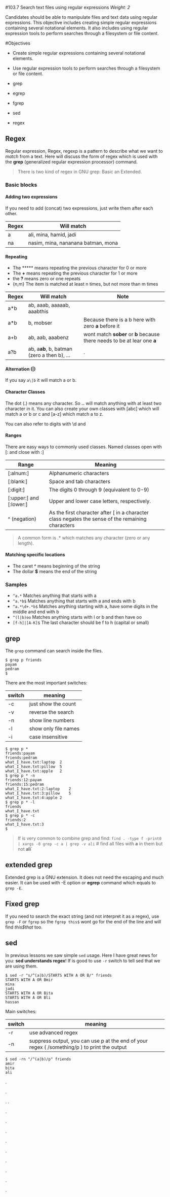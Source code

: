 #103.7 Search text files using regular expressions
*Weight: 2*

Candidates should be able to manipulate files and text data using regular expressions. This objective includes creating simple regular expressions containing several notational elements. It also includes using regular expression tools to perform searches through a filesystem or file content.

#Objectives

- Create simple regular expressions containing several notational elements.
- Use regular expression tools to perform searches through a filesystem or file content.


- grep
- egrep
- fgrep
- sed
- regex

## Regex
Regular expression, Regex, regexp is a pattern to describe what we want to *match* from a text. Here will discuss the form of regex which is used with the **grep** (generalized regular expression processor) command.

> There is two kind of regex in GNU grep: Basic an Extended. 

### Basic blocks
#### Adding two expressions
If you need to add (concat) two expressions, just write them after each other. 

|Regex|Will match|
|---|---|
|a|ali, mina, hamid, jadi|
|na|nasim, mina, nananana batman, mona|

#### Repeating
- The ***** means repeating the previous character for 0 or more
- The **+** means repeating the previous character for 1 or more
- the **?** means zero or one repeats
- {n,m}  The item is matched at least n times, but not more than m times

|Regex|Will match|Note|
|---|---|---|
|a*b|ab, aaab, aaaaab, aaabthis||
|a*b|b, mobser|Because there is a b here with zero **a** before it|
|a+b|ab, aab, aaabenz|wont match **sober** or **b** because there needs to be at lear one **a**|
|a?b|ab, a**ab**, b, batman (zero a then b), ...|.|

#### Alternation (\|)
If you say `a\|b` it will match a or b.

#### Character Classes
The dot (**.**) means any character. So **..** will match anything with at least two character in it. You can also create your own classes with [abc] which will match a or b or c and [a-z] which match a to z.

You can also refer to digits with \d and 
#### Ranges
There are easy ways to  commonly used classes. Named classes open with [: and close with :] 

|Range|Meaning|
|---|---|
|[:alnum:]|Alphanumeric characters|
|[:blank:]|Space and tab characters|
|[:digit:]|The digits 0 through 9 (equivalent to 0-9)|
|[:upper:] and [:lower:]|Upper and lower case letters, respectively.|
|^ (negation)|As the first character after [ in a character class negates the sense of the remaining characters|

> A common form is .* which matches any character (zero or any length). 

#### Matching specific locations
- The caret **^** means beginning of the string
- The dollar **$** means the end of the string

### Samples
- `^a.*` Matches anything that starts with a
- `^a.*b$` Matches anything that starts with a and ends with b
- `^a.*\d+.*b$` Matches anything starting with a, have some digits in the middle and end with b
- `^(l|b)oo` Matches anything starts with l or b and then have oo
- `[f-h]|[A-K]$` The last character should be f to h (capital or small)


## grep
The `grep` command can search inside the files. 

````
$ grep p friends 
payam
pedram
$ 
````

There are the most important switches:

|switch|meaning|
|---|---|
|-c|just show the count|
|-v|reverse the search|
|-n|show line numbers|
|-l|show only file names|
|-i|case insensitive|

````
$ grep p *
friends:payam
friends:pedram
what_I_have.txt:laptop	2
what_I_have.txt:pillow	5
what_I_have.txt:apple	2
$ grep p * -n
friends:12:payam
friends:15:pedram
what_I_have.txt:2:laptop	2
what_I_have.txt:3:pillow	5
what_I_have.txt:4:apple	2
$ grep p * -l
friends
what_I_have.txt
$ grep p * -c
friends:2
what_I_have.txt:3
$ 
````

> If is very common to combine grep and find: `find . -type f -print0 | xargs -0 grep -c a | grep -v ali` # find all files with **a** in them but not **ali**`

## extended grep
Extended grep is a GNU extension. It does not need the escaping and much easier. It can be used with -E option or **egrep** command which equals to `grep -E`.

## Fixed grep
If you need to search the exact string (and not interpret it as a regex), use `grep -F` or `fgrep` so the `fgrep this$` wont go for the end of the line and will find *this$that* too.

## sed
In previous lessons we saw simple `sed` usage. Here I have great news for you: **sed understands regex**! If is good to use `-r` switch to tell sed that we are using them. 

````
$ sed -r "s/^(a|b)/STARTS WITH A OR B/" friends 
STARTS WITH A OR Bmir
mina
jadi
STARTS WITH A OR Bita
STARTS WITH A OR Bli
hassan
````

Main switches:

|switch|meaning|
|---|---|
|-r|use advanced regex|
|-n|suppress output, you can use p at the end of your regex ( /something/p ) to print the output|

````
$ sed -rn "/^(a|b)/p" friends 
amir
bita
ali
````

.

.

.
.

.

.

.

.

.

.


.

.

.
